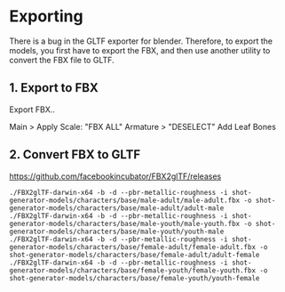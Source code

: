 # Exporting

There is a bug in the GLTF exporter for blender. Therefore, to export the models, you first have to export the FBX, and then use another utility to convert the FBX file to GLTF.

## 1. Export to FBX

Export FBX..

Main > Apply Scale: "FBX ALL"
Armature > "DESELECT" Add Leaf Bones

## 2. Convert FBX to GLTF

https://github.com/facebookincubator/FBX2glTF/releases

```
./FBX2glTF-darwin-x64 -b -d --pbr-metallic-roughness -i shot-generator-models/characters/base/male-adult/male-adult.fbx -o shot-generator-models/characters/base/male-adult/adult-male
./FBX2glTF-darwin-x64 -b -d --pbr-metallic-roughness -i shot-generator-models/characters/base/male-youth/male-youth.fbx -o shot-generator-models/characters/base/male-youth/youth-male
./FBX2glTF-darwin-x64 -b -d --pbr-metallic-roughness -i shot-generator-models/characters/base/female-adult/female-adult.fbx -o shot-generator-models/characters/base/female-adult/adult-female
./FBX2glTF-darwin-x64 -b -d --pbr-metallic-roughness -i shot-generator-models/characters/base/female-youth/female-youth.fbx -o shot-generator-models/characters/base/female-youth/youth-female

```


